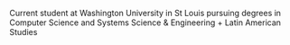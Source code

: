 Current student at Washington University in St Louis pursuing degrees in Computer Science and Systems Science & Engineering + Latin American Studies
